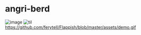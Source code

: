 # angri-berd

![image](https://github.com/ferytell/kintil-berd/blob/master/image.png)
![til](https://raw.github.com/ferytell/Flappish/blob/master/assets/demo.gif)
https://github.com/ferytell/Flappish/blob/master/assets/demo.gif
